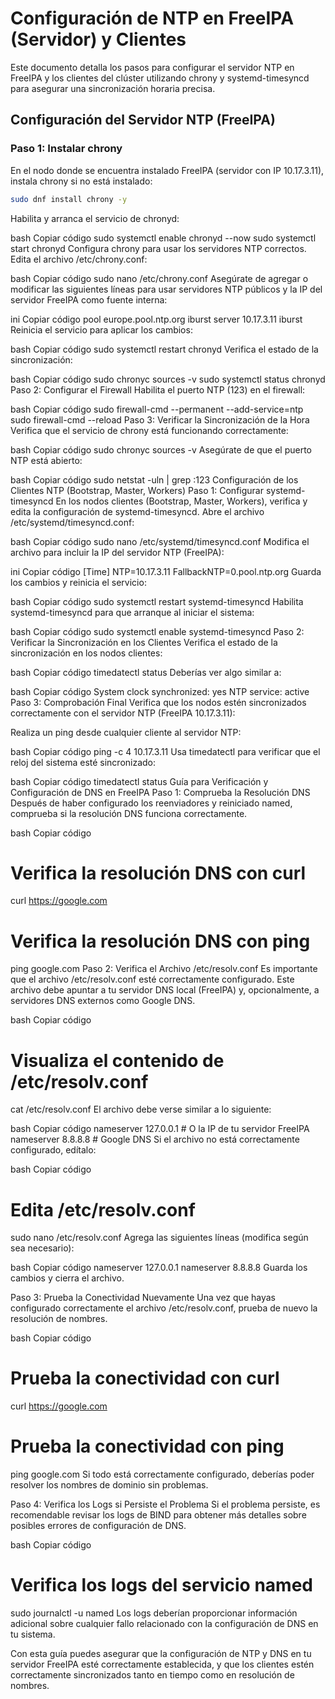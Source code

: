 
# Configuración de NTP en FreeIPA (Servidor) y Clientes

Este documento detalla los pasos para configurar el servidor NTP en FreeIPA y los clientes del clúster utilizando chrony y systemd-timesyncd para asegurar una sincronización horaria precisa.

## Configuración del Servidor NTP (FreeIPA)

### Paso 1: Instalar chrony

En el nodo donde se encuentra instalado FreeIPA (servidor con IP 10.17.3.11), instala chrony si no está instalado:

```bash
sudo dnf install chrony -y
```

Habilita y arranca el servicio de chronyd:

bash
Copiar código
sudo systemctl enable chronyd --now
sudo systemctl start chronyd
Configura chrony para usar los servidores NTP correctos. Edita el archivo /etc/chrony.conf:

bash
Copiar código
sudo nano /etc/chrony.conf
Asegúrate de agregar o modificar las siguientes líneas para usar servidores NTP públicos y la IP del servidor FreeIPA como fuente interna:

ini
Copiar código
pool europe.pool.ntp.org iburst
server 10.17.3.11 iburst
Reinicia el servicio para aplicar los cambios:

bash
Copiar código
sudo systemctl restart chronyd
Verifica el estado de la sincronización:

bash
Copiar código
sudo chronyc sources -v
sudo systemctl status chronyd
Paso 2: Configurar el Firewall
Habilita el puerto NTP (123) en el firewall:

bash
Copiar código
sudo firewall-cmd --permanent --add-service=ntp
sudo firewall-cmd --reload
Paso 3: Verificar la Sincronización de la Hora
Verifica que el servicio de chrony está funcionando correctamente:

bash
Copiar código
sudo chronyc sources -v
Asegúrate de que el puerto NTP está abierto:

bash
Copiar código
sudo netstat -uln | grep :123
Configuración de los Clientes NTP (Bootstrap, Master, Workers)
Paso 1: Configurar systemd-timesyncd
En los nodos clientes (Bootstrap, Master, Workers), verifica y edita la configuración de systemd-timesyncd. Abre el archivo /etc/systemd/timesyncd.conf:

bash
Copiar código
sudo nano /etc/systemd/timesyncd.conf
Modifica el archivo para incluir la IP del servidor NTP (FreeIPA):

ini
Copiar código
[Time]
NTP=10.17.3.11
FallbackNTP=0.pool.ntp.org
Guarda los cambios y reinicia el servicio:

bash
Copiar código
sudo systemctl restart systemd-timesyncd
Habilita systemd-timesyncd para que arranque al iniciar el sistema:

bash
Copiar código
sudo systemctl enable systemd-timesyncd
Paso 2: Verificar la Sincronización en los Clientes
Verifica el estado de la sincronización en los nodos clientes:

bash
Copiar código
timedatectl status
Deberías ver algo similar a:

bash
Copiar código
System clock synchronized: yes
NTP service: active
Paso 3: Comprobación Final
Verifica que los nodos estén sincronizados correctamente con el servidor NTP (FreeIPA 10.17.3.11):

Realiza un ping desde cualquier cliente al servidor NTP:

bash
Copiar código
ping -c 4 10.17.3.11
Usa timedatectl para verificar que el reloj del sistema esté sincronizado:

bash
Copiar código
timedatectl status
Guía para Verificación y Configuración de DNS en FreeIPA
Paso 1: Comprueba la Resolución DNS
Después de haber configurado los reenviadores y reiniciado named, comprueba si la resolución DNS funciona correctamente.

bash
Copiar código
# Verifica la resolución DNS con curl
curl https://google.com

# Verifica la resolución DNS con ping
ping google.com
Paso 2: Verifica el Archivo /etc/resolv.conf
Es importante que el archivo /etc/resolv.conf esté correctamente configurado. Este archivo debe apuntar a tu servidor DNS local (FreeIPA) y, opcionalmente, a servidores DNS externos como Google DNS.

bash
Copiar código
# Visualiza el contenido de /etc/resolv.conf
cat /etc/resolv.conf
El archivo debe verse similar a lo siguiente:

bash
Copiar código
nameserver 127.0.0.1  # O la IP de tu servidor FreeIPA
nameserver 8.8.8.8  # Google DNS
Si el archivo no está correctamente configurado, edítalo:

bash
Copiar código
# Edita /etc/resolv.conf
sudo nano /etc/resolv.conf
Agrega las siguientes líneas (modifica según sea necesario):

bash
Copiar código
nameserver 127.0.0.1
nameserver 8.8.8.8
Guarda los cambios y cierra el archivo.

Paso 3: Prueba la Conectividad Nuevamente
Una vez que hayas configurado correctamente el archivo /etc/resolv.conf, prueba de nuevo la resolución de nombres.

bash
Copiar código
# Prueba la conectividad con curl
curl https://google.com

# Prueba la conectividad con ping
ping google.com
Si todo está correctamente configurado, deberías poder resolver los nombres de dominio sin problemas.

Paso 4: Verifica los Logs si Persiste el Problema
Si el problema persiste, es recomendable revisar los logs de BIND para obtener más detalles sobre posibles errores de configuración de DNS.

bash
Copiar código
# Verifica los logs del servicio named
sudo journalctl -u named
Los logs deberían proporcionar información adicional sobre cualquier fallo relacionado con la configuración de DNS en tu sistema.

Con esta guía puedes asegurar que la configuración de NTP y DNS en tu servidor FreeIPA esté correctamente establecida, y que los clientes estén correctamente sincronizados tanto en tiempo como en resolución de nombres.